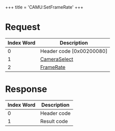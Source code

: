+++
title = 'CAMU:SetFrameRate'
+++

# Request

| Index Word | Description                                             |
|------------|---------------------------------------------------------|
| 0          | Header code \[0x00200080\]                              |
| 1          | [CameraSelect](Camera_Services#CameraSelect "wikilink") |
| 2          | [FrameRate](Camera_Services#FrameRate "wikilink")       |

# Response

| Index Word | Description |
|------------|-------------|
| 0          | Header code |
| 1          | Result code |
